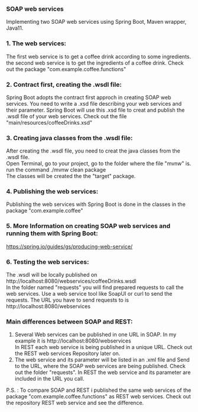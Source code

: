 ### SOAP web services
Implementing two SOAP web services using Spring Boot, Maven wrapper, Java11. 
### 1. The web services:
The first web service is to get a coffee drink according to some ingredients. the second web service is to get the ingredients of a coffee drink.
Check out the package "com.example.coffee.functions"
### 2. Contract first, creating the .wsdl file:
Spring Boot adopts the contract first approch in creating SOAP web services. You need to write a .xsd file describing your web services and their parameter. 
Spring Boot will use this .xsd file to creat and publish the .wsdl file of your web services. Check out the file "main/resources/coffeeDrinks.xsd" 
### 3. Creating java classes from the .wsdl file:
After creating the .wsdl file, you need to creat the java classes from the .wsdl file. \
Open Terminal, go to your project, go to the folder where the file "mvnw" is. run the command ./mvnw clean package\
The classes will be created the the "target" package.
### 4. Publishing the web services:
Publishing the web services with Spring Boot is done in the classes in the package "com.example.coffee"
### 5. More Information on creating SOAP web services and running them with Spring Boot:
https://spring.io/guides/gs/producing-web-service/
### 6. Testing the web services:
The .wsdl will be locally published on http://localhost:8080/webservices/coffeeDrinks.wsdl \
In the folder named "requests" you will find prepared requests to call the web services. Use a web service tool like SoapUI or curl to send the requests.
The URL you have to send requests to is  http://localhost:8080/webservices



### Main differences between SOAP and REST:
1. Several Web services can be published in one URL in SOAP. In my example it is http://localhost:8080/webservices \
In REST each web service is being published in a unique URL. Check out the REST web services Repository later on.
2. The web service and its parameter will be listed in an .xml file and Send to the URL, where the SOAP web services are being published.
Check out the folder "requests". In REST the web service and its parameter are included in the URL you call.

P.S. : To compare SOAP and REST i published the same web services of the package "com.example.coffee.functions" as REST web services. Check out the repository REST web service and see the difference.


